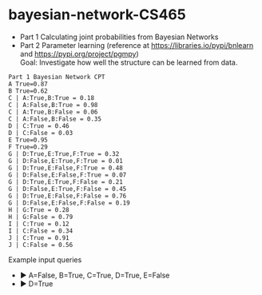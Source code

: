 # bayesian-network-CS465
- Part 1 Calculating joint probabilities from Bayesian Networks
- Part 2 Parameter learning (reference at https://libraries.io/pypi/bnlearn and https://pypi.org/project/pgmpy)  
Goal: Investigate how well the structure can be learned from data.
```
Part 1 Bayesian Network CPT
A True=0.87
B True=0.62
C | A:True,B:True = 0.18
C | A:False,B:True = 0.98
C | A:True,B:False = 0.06
C | A:False,B:False = 0.35
D | C:True = 0.46
D | C:False = 0.03
E True=0.95
F True=0.29
G | D:True,E:True,F:True = 0.32
G | D:False,E:True,F:True = 0.01
G | D:True,E:False,F:True = 0.48
G | D:False,E:False,F:True = 0.07
G | D:True,E:True,F:False = 0.21
G | D:False,E:True,F:False = 0.45
G | D:True,E:False,F:False = 0.76
G | D:False,E:False,F:False = 0.19
H | G:True = 0.28
H | G:False = 0.79
I | C:True = 0.12
I | C:False = 0.34
J | C:True = 0.91
J | C:False = 0.56
 ```

Example input queries
- ►	A=False, B=True, C=True, D=True, E=False
- ►	D=True
